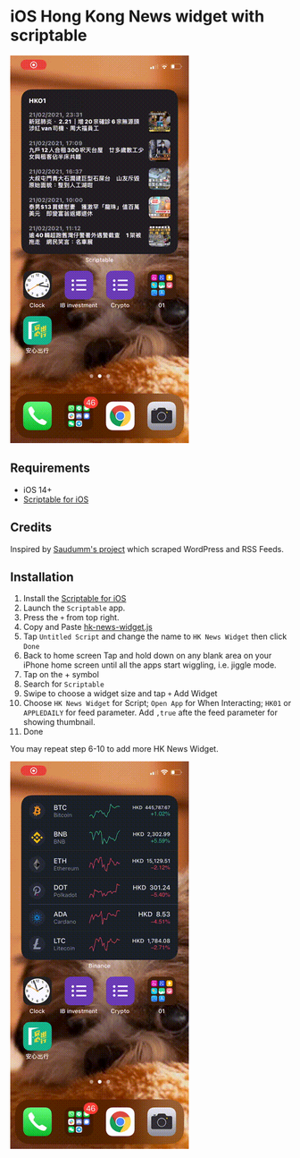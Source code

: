 # iOS Hong Kong News widget with scriptable

![](setup-result.gif)

## Requirements
- iOS 14+
- [Scriptable for iOS](https://apps.apple.com/de/app/scriptable/id1405459188)

## Credits
Inspired by [Saudumm's project](https://github.com/Saudumm/scriptable-News-Widget) which scraped WordPress and RSS Feeds. 

## Installation
1. Install the [Scriptable for iOS](https://apps.apple.com/de/app/scriptable/id1405459188)
2. Launch the `Scriptable` app.
3. Press the `+` from top right. 
4. Copy and Paste [hk-news-widget.js](hk-news-widget.js) 
5. Tap `Untitled Script` and change the name to `HK News Widget` then click `Done`
6. Back to home screen Tap and hold down on any blank area on your iPhone home screen until all the apps start wiggling, i.e. jiggle mode.
7. Tap on the + symbol
8. Search for `Scriptable`
9. Swipe to choose a widget size and tap `+` Add Widget
10. Choose `HK News Widget` for Script; `Open App` for When Interacting; `HK01` or `APPLEDAILY` for feed parameter. Add `,true` afte the feed parameter for showing thumbnail.
11. Done

You may repeat step 6-10 to add more HK News Widget. 

![](setup-widget.gif)
